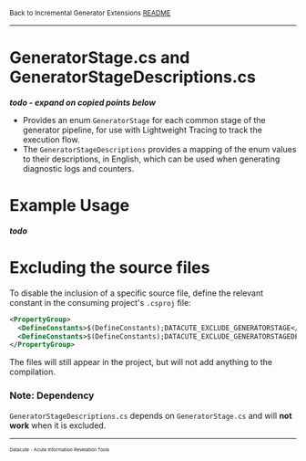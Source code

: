 <small>Back to Incremental Generator Extensions [README](../README.md)</small>

---
# GeneratorStage.cs and GeneratorStageDescriptions.cs
***todo - expand on copied points below***

- Provides an enum `GeneratorStage` for each common stage of the generator pipeline,
  for use with Lightweight Tracing to track the execution flow.
- The `GeneratorStageDescriptions` provides a mapping of the enum values to their descriptions,
  in English, which can be used when generating diagnostic logs and counters.

# Example Usage

_**todo**_

# Excluding the source files

To disable the inclusion of a specific source file,
define the relevant constant in the consuming project's `.csproj` file:

```XML
<PropertyGroup>
  <DefineConstants>$(DefineConstants);DATACUTE_EXCLUDE_GENERATORSTAGE</DefineConstants>
  <DefineConstants>$(DefineConstants);DATACUTE_EXCLUDE_GENERATORSTAGEDESCRIPTIONS</DefineConstants>
</PropertyGroup>
```

The files will still appear in the project, but will not add anything to the compilation.

### Note: Dependency
`GeneratorStageDescriptions.cs` depends on `GeneratorStage.cs` and will **not work** when it
is excluded.

---
<small>
<small>
<small>
Datacute - Acute Information Revelation Tools
</small>
</small>
</small>